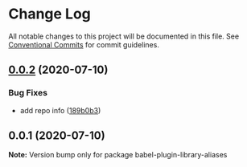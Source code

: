 # Change Log

All notable changes to this project will be documented in this file.
See [Conventional Commits](https://conventionalcommits.org) for commit guidelines.

## [0.0.2](https://github.com/AngusFu/wemlion-frontend-conf/compare/babel-plugin-library-aliases@0.0.1...babel-plugin-library-aliases@0.0.2) (2020-07-10)


### Bug Fixes

* add repo info ([189b0b3](https://github.com/AngusFu/wemlion-frontend-conf/commit/189b0b335b73a786025a5b4385d1548ace903d91))





## 0.0.1 (2020-07-10)

**Note:** Version bump only for package babel-plugin-library-aliases
